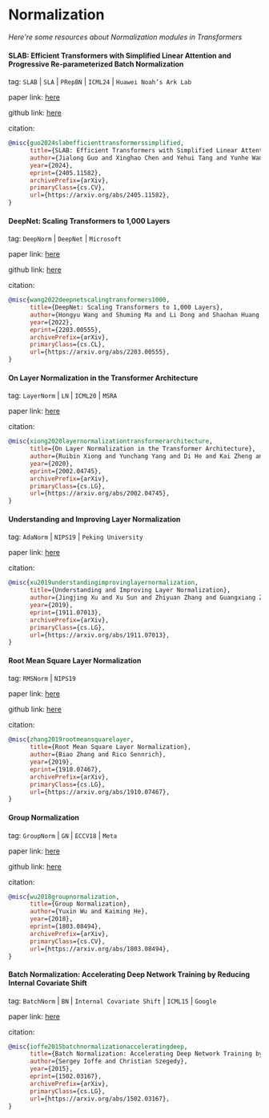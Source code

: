 # Normalization
*Here're some resources about Normalization modules in Transformers*


#### SLAB: Efficient Transformers with Simplified Linear Attention and Progressive Re-parameterized Batch Normalization

tag: `SLAB` | `SLA` | `PRepBN` | `ICML24` | `Huawei Noah’s Ark Lab`

paper link: [here](https://arxiv.org/pdf/2405.11582)

github link: [here](https://github.com/xinghaochen/SLAB)

citation:

```bibtex
@misc{guo2024slabefficienttransformerssimplified,
      title={SLAB: Efficient Transformers with Simplified Linear Attention and Progressive Re-parameterized Batch Normalization}, 
      author={Jialong Guo and Xinghao Chen and Yehui Tang and Yunhe Wang},
      year={2024},
      eprint={2405.11582},
      archivePrefix={arXiv},
      primaryClass={cs.CV},
      url={https://arxiv.org/abs/2405.11582}, 
}
```


#### DeepNet: Scaling Transformers to 1,000 Layers

tag: `DeepNorm` | `DeepNet` | `Microsoft`

paper link: [here](https://arxiv.org/pdf/2203.00555)

github link: [here](https://github.com/microsoft/unilm)

citation:

```bibtex
@misc{wang2022deepnetscalingtransformers1000,
      title={DeepNet: Scaling Transformers to 1,000 Layers}, 
      author={Hongyu Wang and Shuming Ma and Li Dong and Shaohan Huang and Dongdong Zhang and Furu Wei},
      year={2022},
      eprint={2203.00555},
      archivePrefix={arXiv},
      primaryClass={cs.CL},
      url={https://arxiv.org/abs/2203.00555}, 
}
```


#### On Layer Normalization in the Transformer Architecture

tag: `LayerNorm` | `LN` | `ICML20` | `MSRA`

paper link: [here](https://arxiv.org/pdf/2002.04745)

citation:

```bibtex
@misc{xiong2020layernormalizationtransformerarchitecture,
      title={On Layer Normalization in the Transformer Architecture}, 
      author={Ruibin Xiong and Yunchang Yang and Di He and Kai Zheng and Shuxin Zheng and Chen Xing and Huishuai Zhang and Yanyan Lan and Liwei Wang and Tie-Yan Liu},
      year={2020},
      eprint={2002.04745},
      archivePrefix={arXiv},
      primaryClass={cs.LG},
      url={https://arxiv.org/abs/2002.04745}, 
}
```


#### Understanding and Improving Layer Normalization

tag: `AdaNorm` | `NIPS19` | `Peking University`

paper link: [here](https://proceedings.neurips.cc/paper_files/paper/2019/file/2f4fe03d77724a7217006e5d16728874-Paper.pdf)

citation:

```bibtex
@misc{xu2019understandingimprovinglayernormalization,
      title={Understanding and Improving Layer Normalization}, 
      author={Jingjing Xu and Xu Sun and Zhiyuan Zhang and Guangxiang Zhao and Junyang Lin},
      year={2019},
      eprint={1911.07013},
      archivePrefix={arXiv},
      primaryClass={cs.LG},
      url={https://arxiv.org/abs/1911.07013}, 
}
```


#### Root Mean Square Layer Normalization

tag: `RMSNorm` | `NIPS19`

paper link: [here](https://arxiv.org/pdf/1910.07467)

github link: [here](https://github.com/bzhangGo/rmsnorm)

citation:

```bibtex
@misc{zhang2019rootmeansquarelayer,
      title={Root Mean Square Layer Normalization}, 
      author={Biao Zhang and Rico Sennrich},
      year={2019},
      eprint={1910.07467},
      archivePrefix={arXiv},
      primaryClass={cs.LG},
      url={https://arxiv.org/abs/1910.07467}, 
}
```


#### Group Normalization

tag: `GroupNorm` | `GN` | `ECCV18` | `Meta`

paper link: [here](https://openaccess.thecvf.com/content_ECCV_2018/papers/Yuxin_Wu_Group_Normalization_ECCV_2018_paper.pdf)

github link: [here](https://github.com/facebookresearch/Detectron/tree/main/projects/GN)

citation:

```bibtex
@misc{wu2018groupnormalization,
      title={Group Normalization}, 
      author={Yuxin Wu and Kaiming He},
      year={2018},
      eprint={1803.08494},
      archivePrefix={arXiv},
      primaryClass={cs.CV},
      url={https://arxiv.org/abs/1803.08494}, 
}
```


#### Batch Normalization: Accelerating Deep Network Training by Reducing Internal Covariate Shift

tag: `BatchNorm` | `BN` | `Internal Covariate Shift` | `ICML15` | `Google`

paper link: [here](https://arxiv.org/pdf/1502.03167)

citation:

```bibtex
@misc{ioffe2015batchnormalizationacceleratingdeep,
      title={Batch Normalization: Accelerating Deep Network Training by Reducing Internal Covariate Shift}, 
      author={Sergey Ioffe and Christian Szegedy},
      year={2015},
      eprint={1502.03167},
      archivePrefix={arXiv},
      primaryClass={cs.LG},
      url={https://arxiv.org/abs/1502.03167}, 
}
```